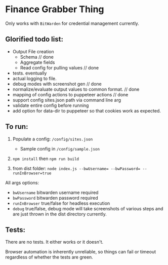 # Finance Grabber Thing

Only works with `BitWarden` for credential management currently.

## Glorified todo list:
* Output File creation
    * Schema // done
    * Aggregate fields
    * Read config for pulling values // done
* tests. eventually
* actual logging to file.
* debug modes with screenshot gen // done
* normalize/evaluate output values to common format. // done
* mapping of config actions to puppeteer actions // done
* support config sites.json path via command line arg
* validate entire config before running
* add option for data-dir to puppeteer so that cookies work as expected.

## To run:

1. Populate a config: `/config/sites.json`
    * Sample config in `/config/sample.json`

2. `npm install` then `npm run build`

3. from dist folder: `node index.js --bwUsername= --bwPassword= --runInBrowser=true`

All args options:
* `bwUsername` bitwarden username required
* `bwPassword` bitwarden password required
* `runInBrowser` true/false for headless execution
* `debug` true/false, debug mode will take screenshots of various steps and are just thrown in the dist directory currently.

## Tests:
There are no tests. It either works or it doesn't. 

Browser automation is inherently unreliable, so things can fail or timeout regardless of whether the tests are green.
